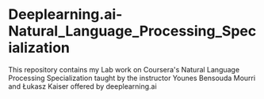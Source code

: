 # Deeplearning.ai-Natural_Language_Processing_Specialization
This repository contains my Lab work on Coursera's Natural Language Processing Specialization taught by the instructor Younes Bensouda Mourri and Łukasz Kaiser offered by deeplearning.ai
